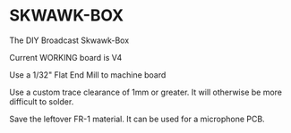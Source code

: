 # SKWAWK-BOX

The DIY Broadcast Skwawk-Box

Current WORKING board is V4

Use a 1/32" Flat End Mill to machine board

Use a custom trace clearance of 1mm or greater. It will otherwise be more difficult to solder.

Save the leftover FR-1 material. It can be used for a microphone PCB.
